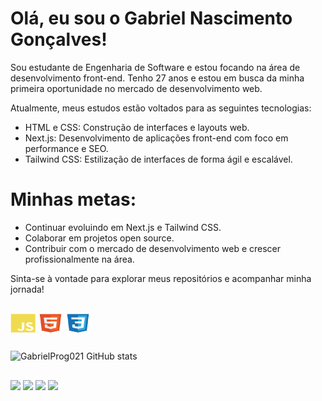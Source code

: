 # Olá, eu sou o Gabriel Nascimento Gonçalves!

Sou estudante de Engenharia de Software e estou focando na área de desenvolvimento front-end. Tenho 27 anos e estou em busca da minha primeira oportunidade no mercado de desenvolvimento web.

Atualmente, meus estudos estão voltados para as seguintes tecnologias:

- HTML e CSS: Construção de interfaces e layouts web.
- Next.js: Desenvolvimento de aplicações front-end com foco em performance e SEO.
- Tailwind CSS: Estilização de interfaces de forma ágil e escalável.

 # Minhas metas:
 
- Continuar evoluindo em Next.js e Tailwind CSS.
- Colaborar em projetos open source.
- Contribuir com o mercado de desenvolvimento web e crescer profissionalmente na área.

Sinta-se à vontade para explorar meus repositórios e acompanhar minha jornada!

<div style="display: inline_block"><br>
  <img align="center" alt="Rafa-Js" height="30" width="40" src="https://raw.githubusercontent.com/devicons/devicon/master/icons/javascript/javascript-plain.svg">
  <img align="center" alt="Rafa-HTML" height="30" width="40" src="https://raw.githubusercontent.com/devicons/devicon/master/icons/html5/html5-original.svg">
  <img align="center" alt="Rafa-CSS" height="30" width="40" src="https://raw.githubusercontent.com/devicons/devicon/master/icons/css3/css3-original.svg">
</div>

  ##
  ![GabrielProg021 GitHub stats](https://github-readme-stats.vercel.app/api?username=GabrielProg021&show_icons=true&bg_color=00000000)
  ##

<div> 
   <a href="https://instagram.com/gabrielbassist" target="_blank"><img src="https://img.shields.io/badge/-Instagram-%23E4405F?style=for-the-badge&logo=instagram&logoColor=white" target="_blank"></a>
   <a href="https://discord.gg/gabrielsuav97" target="_blank"><img src="https://img.shields.io/badge/Discord-7289DA?style=for-the-badge&logo=discord&logoColor=white" target="_blank"></a>
  <a href = "mailtogabrielnschimidt@yahoo.com.br"><img src="https://img.shields.io/badge/-Gmail-%23333?style=for-the-badge&logo=gmail&logoColor=white" target="_blank"></a>
  <a href="https://www.linkedin.com/in/gabriel-nascimento-1a2804258" target="_blank"><img src="https://img.shields.io/badge/-LinkedIn-%230077B5?style=for-the-badge&logo=linkedin&logoColor=white" target="_blank"></a>
</div>
